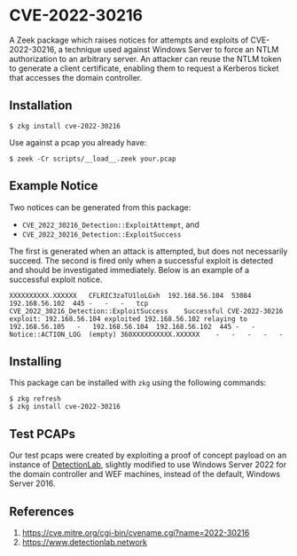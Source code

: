 # CVE-2022-30216
A Zeek package which raises notices for attempts and exploits of CVE-2022-30216, a technique used against Windows Server to force an NTLM authorization to an arbitrary server. An attacker can reuse the NTLM token to generate a client certificate, enabling them to request a Kerberos ticket that accesses the domain controller.
  
  
## Installation

`$ zkg install cve-2022-30216`

Use against a pcap you already have:

`$ zeek -Cr scripts/__load__.zeek your.pcap`


## Example Notice

Two notices can be generated from this package:
  - `CVE_2022_30216_Detection::ExploitAttempt`, and
  - `CVE_2022_30216_Detection::ExploitSuccess`

The first is generated when an attack is attempted, but does not necessarily succeed. The second is fired only when a successful exploit is detected and should be investigated immediately. Below is an example of a successful exploit notice.
```
XXXXXXXXXX.XXXXXX	CFLRIC3zaTU1loLGxh	192.168.56.104	53084	192.168.56.102	445	-	-	-	tcp	CVE_2022_30216_Detection::ExploitSuccess	Successful CVE-2022-30216 exploit: 192.168.56.104 exploited 192.168.56.102 relaying to 192.168.56.105	-	192.168.56.104	192.168.56.102	445	-	-	Notice::ACTION_LOG	(empty)	360XXXXXXXXXX.XXXXXX	-	-	-	-	-
```

## Installing

This package can be installed with `zkg` using the following commands:

```
$ zkg refresh
$ zkg install cve-2022-30216
```

## Test PCAPs
Our test pcaps were created by exploiting a proof of concept payload on an instance of [DetectionLab](https://www.detectionlab.network), slightly modified to use Windows Server 2022 for the domain controller and WEF machines, instead of the default, Windows Server 2016.

## References

1. https://cve.mitre.org/cgi-bin/cvename.cgi?name=2022-30216
2. https://www.detectionlab.network